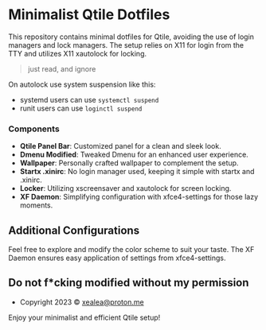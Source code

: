# Minimalist Qtile Dotfiles

This repository contains minimal dotfiles for Qtile, avoiding the use of login managers and lock managers. The setup relies on X11 for login from the TTY and utilizes X11 xautolock for locking. 

> just read, and ignore

On autolock use system suspension like this:
- systemd users can use `systemctl suspend`
- runit users can use `loginctl suspend`

### Components
- **Qtile Panel Bar**: Customized panel for a clean and sleek look.
- **Dmenu Modified**: Tweaked Dmenu for an enhanced user experience.
- **Wallpaper**: Personally crafted wallpaper to complement the setup.
- **Startx .xinirc**: No login manager used, keeping it simple with startx and .xinirc.
- **Locker**: Utilizing xscreensaver and xautolock for screen locking.
- **XF Daemon**: Simplifying configuration with xfce4-settings for those lazy moments.

## Additional Configurations
Feel free to explore and modify the color scheme to suit your taste. The XF Daemon ensures easy application of settings from xfce4-settings.

## Do not f*cking modified without my permission 

- Copyright 2023 © <xealea> xealea@proton.me

Enjoy your minimalist and efficient Qtile setup!
